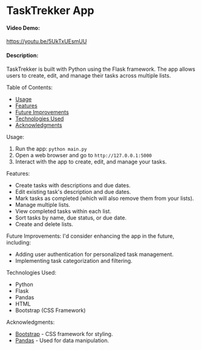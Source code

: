 # TaskTrekker App

#### Video Demo: 
https://youtu.be/5UkTxUEsmUU

#### Description:
TaskTrekker is built with Python using the Flask framework. The app allows users to create, edit, and manage their tasks across multiple lists.

Table of Contents:
- [Usage](#usage)
- [Features](#features)
- [Future Improvements](#future-improvements)
- [Technologies Used](#technologies-used)
- [Acknowledgments](#acknowledgments)

Usage:
1. Run the app: `python main.py`
2. Open a web browser and go to `http://127.0.0.1:5000`
3. Interact with the app to create, edit, and manage your tasks.

Features:
- Create tasks with descriptions and due dates.
- Edit existing task's description and due dates.
- Mark tasks as completed (which will also remove them from your lists).
- Manage multiple lists.
- View completed tasks within each list.
- Sort tasks by name, due status, or due date.
- Create and delete lists.

Future Improvements:
I'd consider enhancing the app in the future, including:
- Adding user authentication for personalized task management.
- Implementing task categorization and filtering.

Technologies Used:
- Python
- Flask
- Pandas
- HTML
- Bootstrap (CSS Framework)

Acknowledgments:
- [Bootstrap](https://getbootstrap.com) - CSS framework for styling.
- [Pandas](https://pandas.pydata.org) - Used for data manipulation.
